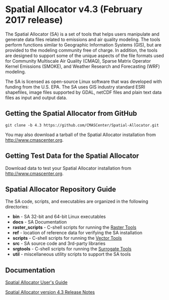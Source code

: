 Spatial Allocator v4.3 (February 2017 release)
======

The Spatial Allocator (SA) is a set of tools that helps users manipulate and generate data files related to emissions and air quality modeling. The tools perform functions similar to Geographic Information Systems (GIS), but are provided to the modeling community free of charge. In addition, the tools are designed to support some of the unique aspects of the file formats used for Community Multiscale Air Quality (CMAQ), Sparse Matrix Operator Kernel Emissions (SMOKE), and Weather Research and Forecasting (WRF) modeling.

The SA is licensed as open-source Linux software that was developed with funding from the U.S. EPA. The SA uses GIS industry standard ESRI shapefiles, image files supported by GDAL, netCDF files and plain text data files as input and output data.

Getting the Spatial Allocator from GitHub
---

```
git clone -b 4.3 https://github.com/CMASCenter/Spatial-Allocator.git
```
You may also download a tarball of the Spatial Allocator installation from http://www.cmascenter.org.

Getting Test Data for the Spatial Allocator
---
Download data to test your Spatial Allocator installation from http://www.cmascenter.org.

Spatial Allocator Repository Guide
---
The SA code, scripts, and executables are organized in the following directories:

- **bin** - SA 32-bit and 64-bit Linux executables
- **docs** - SA Documentation
- **raster_scripts** - C-shell scripts for running the [Raster Tools](docs/User_Manual/SA_ch04_raster.md)
- **ref** - location of reference data for verifying the SA installation
- **scripts** - C-shell scripts for running the [Vector Tools](docs/User_Manual/SA_ch03_vector.md)
- **src** - SA source code and 3rd-party libraries
- **srgtools** - C-shell scripts for running the [Surrogate Tools](docs/User_Manual/SA_ch05_surrogate.md)
- **util** - miscellaneous utility scripts to support the SA tools

Documentation
---

[Spatial Allocator User's Guide](docs/User_Manual/README.md)

[Spatial Allocator version 4.3 Release Notes](docs/Release_Notes/README.md)
